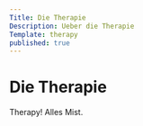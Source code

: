 ```yaml
---
Title: Die Therapie
Description: Ueber die Therapie
Template: therapy
published: true
---
```


# Die Therapie

Therapy! Alles Mist.

